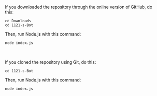If you downloaded the repository through the online version of GitHub, do this:
```
cd Downloads
cd 1121-s-Bot
```
Then, run Node.js with this command:
```
node index.js
```
\
\
If you cloned the repository using Git, do this:
```
cd 1121-s-Bot
```
Then, run Node.js with this command:
```
node index.js
```
